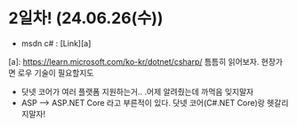 # __2일차! (24.06.26(수))__

- msdn c# : [Link][a]

[a]: https://learn.microsoft.com/ko-kr/dotnet/csharp/ 틈틈히 읽어보자. 현장가면 로우 기술이 필요할지도

- 닷넷 코어가 여러 플랫폼 지원하는거.. .어제 알려줬는데 까먹음 잊지말자
- ASP --> ASP.NET Core 라고 부른적이 있다. 닷넷 코어(C#.NET Core)랑 헷갈리지말자!
